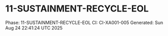 # 11-SUSTAINMENT-RECYCLE-EOL
Phase: 11-SUSTAINMENT-RECYCLE-EOL
CI: CI-XA001-005
Generated: Sun Aug 24 22:41:24 UTC 2025
